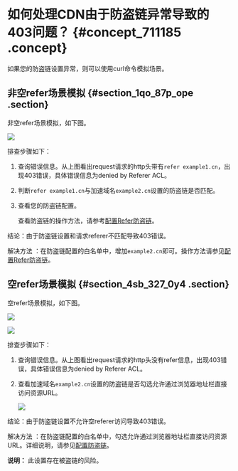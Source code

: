 # 如何处理CDN由于防盗链异常导致的403问题？ {#concept_711185 .concept}

如果您的防盗链设置异常，则可以使用curl命令模拟场景。

## 非空refer场景模拟 {#section_1qo_87p_ope .section}

非空refer场景模拟，如下图。

![](http://static-aliyun-doc.oss-cn-hangzhou.aliyuncs.com/assets/img/314939/156655186048351_zh-CN.png)

排查步骤如下：

1.  查询错误信息。从上图看出request请求的http头带有`refer example1.cn`，出现403错误，具体错误信息为denied by Referer ACL。
2.  判断`refer example1.cn`与加速域名`example2.cn`设置的防盗链是否匹配。
3.  查看您的防盗链配置。

    查看防盗链的操作方法，请参考[配置Refer防盗链](../../../../cn.zh-CN/域名管理/访问控制/配置Refer防盗链.md#)。


结论：由于防盗链设置和请求referer不匹配导致403错误。

解决方法 ：在防盗链配置的白名单中，增加`example2.cn`即可。操作方法请参见[配置Refer防盗链](../../../../cn.zh-CN/域名管理/访问控制/配置Refer防盗链.md#)。

## 空refer场景模拟 {#section_4sb_327_0y4 .section}

空refer场景模拟，如下图。

![](http://static-aliyun-doc.oss-cn-hangzhou.aliyuncs.com/assets/img/314939/156655186048352_zh-CN.png)

![](http://static-aliyun-doc.oss-cn-hangzhou.aliyuncs.com/assets/img/314939/156655186048353_zh-CN.png)

排查步骤如下：

1.  查询错误信息。从上图看出request请求的http头没有refer信息，出现403错误，具体错误信息为denied by Referer ACL。
2.  查看加速域名`example2.cn`设置的防盗链是否勾选允许通过浏览器地址栏直接访问资源URL。

    ![](http://static-aliyun-doc.oss-cn-hangzhou.aliyuncs.com/assets/img/314939/156655186148355_zh-CN.png)


结论：由于防盗链设置不允许空referer访问导致403错误。

解决方法 ：在防盗链配置的白名单中，勾选允许通过浏览器地址栏直接访问资源URL。详细说明，请参见[配置防盗链](../../../../cn.zh-CN/域名管理/访问控制/配置Refer防盗链.md#)。

**说明：** 此设置存在被盗链的风险。

